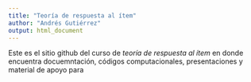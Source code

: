 ```yaml
---
title: "Teoría de respuesta al ítem"
author: "Andrés Gutiérrez"
output: html_document
---
```


Este es el sitio github del curso de *teoría de respuesta al ítem* en donde encuentra docuemntación, códigos computacionales, presentaciones y material de apoyo para  